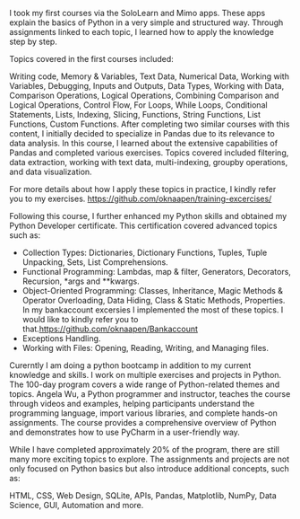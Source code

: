 I took my first courses via the SoloLearn and Mimo apps.
These apps explain the basics of Python in a very simple and structured way. Through assignments linked to each topic, I learned how to apply the knowledge step by step.

Topics covered in the first courses included:

Writing code, Memory & Variables, Text Data, Numerical Data, Working with Variables, Debugging, Inputs and Outputs, Data Types, Working with Data, Comparison Operations, Logical Operations, Combining Comparison and Logical Operations, Control Flow, For Loops, While Loops, Conditional Statements, Lists, Indexing, Slicing, Functions, String Functions, List Functions, Custom Functions.
After completing two similar courses with this content, I initially decided to specialize in Pandas due to its relevance to data analysis. In this course, I learned about the extensive capabilities of Pandas and completed various exercises. Topics covered included filtering, data extraction, working with text data, multi-indexing, groupby operations, and data visualization.

For more details about how I apply these topics in practice, I kindly refer you to my exercises.
https://github.com/oknaapen/training-excercises/

Following this course, I further enhanced my Python skills and obtained my Python Developer certificate. This certification covered advanced topics such as:

- Collection Types: Dictionaries, Dictionary Functions, Tuples, Tuple Unpacking, Sets, List Comprehensions.
- Functional Programming: Lambdas, map & filter, Generators, Decorators, Recursion, *args and **kwargs.
- Object-Oriented Programming: Classes, Inheritance, Magic Methods & Operator Overloading, Data Hiding, Class & Static Methods, Properties.
  In my bankaccount excersies I implemented the most of these topics. I would like to kindly refer you to that.https://github.com/oknaapen/Bankaccount
- Exceptions Handling.
- Working with Files: Opening, Reading, Writing, and Managing files.

Curerntly I am doing a python bootcamp in addition to my current knowledge and skills.
I work on multiple exercises and projects in Python. The 100-day program covers a wide range of Python-related themes and topics. Angela Wu, a Python programmer and instructor, teaches the course through videos and examples, helping participants understand the programming language, import various libraries, and complete hands-on assignments. The course provides a comprehensive overview of Python and demonstrates how to use PyCharm in a user-friendly way.

While I have completed approximately 20% of the program, there are still many more exciting topics to explore. The assignments and projects are not only focused on Python basics but also introduce additional concepts, such as:

HTML, CSS, Web Design, SQLite, APIs, Pandas, Matplotlib, NumPy, Data Science, GUI, Automation and more. 

